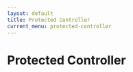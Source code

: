 ```yaml
---
layout: default
title: Protected Controller
current_menu: protected-controller
---
```


# Protected Controller

